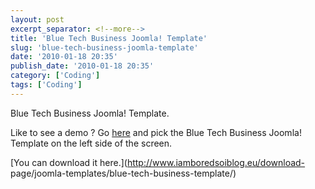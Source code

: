 ```yaml
---
layout: post
excerpt_separator: <!--more-->
title: 'Blue Tech Business Joomla! Template'
slug: 'blue-tech-business-joomla-template'
date: '2010-01-18 20:35'
publish_date: '2010-01-18 20:35'
category: ['Coding']
tags: ['Coding']
---
```

Blue Tech Business Joomla! Template.  
  
Like to see a demo ? Go [here](http://demos.gebruikmaar.nl/joomla/) and pick
the Blue Tech Business Joomla! Template on the left side of the screen.  
  
[You can download it here.](http://www.iamboredsoiblog.eu/download-
page/joomla-templates/blue-tech-business-template/)

